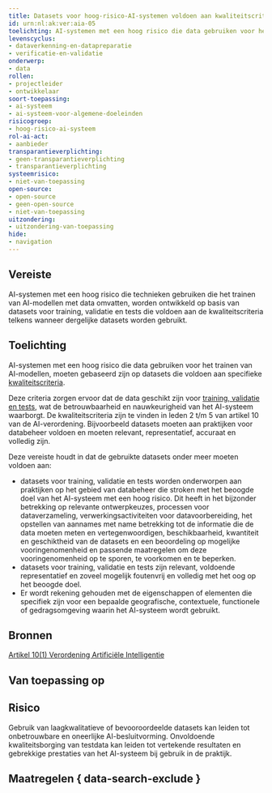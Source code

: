 ```yaml
---
title: Datasets voor hoog-risico-AI-systemen voldoen aan kwaliteitscriteria
id: urn:nl:ak:ver:aia-05
toelichting: AI-systemen met een hoog risico die data gebruiken voor het trainen van AI-modellen, moeten gebaseerd zijn op datasets die voldoen aan specifieke kwaliteitscriteria. 
levenscyclus: 
- dataverkenning-en-datapreparatie
- verificatie-en-validatie
onderwerp: 
- data
rollen: 
- projectleider
- ontwikkelaar
soort-toepassing:
- ai-systeem
- ai-systeem-voor-algemene-doeleinden
risicogroep:
- hoog-risico-ai-systeem
rol-ai-act:
- aanbieder
transparantieverplichting: 
- geen-transparantieverplichting
- transparantieverplichting 
systeemrisico:
- niet-van-toepassing
open-source: 
- open-source
- geen-open-source
- niet-van-toepassing
uitzondering: 
- uitzondering-van-toepassing
hide:
- navigation
---
```


<!-- tags -->

## Vereiste

AI-systemen met een hoog risico die technieken gebruiken die het trainen van AI-modellen met data omvatten, worden ontwikkeld op basis van datasets voor training, validatie en tests die voldoen aan de kwaliteitscriteria telkens wanneer dergelijke datasets worden gebruikt.

## Toelichting 

AI-systemen met een hoog risico die data gebruiken voor het trainen van AI-modellen, moeten gebaseerd zijn op datasets die voldoen aan specifieke [kwaliteitscriteria](../maatregelen/3-dat-01-datakwaliteit.md). 

Deze criteria zorgen ervoor dat de data geschikt zijn voor [training, validatie en tests](../maatregelen/3-dat-07-training-validatie-en-testdata.md), wat de betrouwbaarheid en nauwkeurigheid van het AI-systeem waarborgt. De kwaliteitscriteria zijn te vinden in leden 2 t/m 5 van artikel 10 van de AI-verordening. Bijvoorbeeld datasets moeten aan praktijken voor databeheer voldoen en moeten relevant, representatief, accuraat en volledig zijn.

Deze vereiste houdt in dat de gebruikte datasets onder meer moeten voldoen aan:

- datasets voor training, validatie en tests worden onderworpen aan praktijken op het gebied van databeheer die stroken met het beoogde doel van het AI-systeem met een hoog risico. Dit heeft in het bijzonder betrekking op relevante ontwerpkeuzes, processen voor dataverzameling, verwerkingsactiviteiten voor datavoorbereiding, het opstellen van aannames met name betrekking tot de informatie die de data moeten meten en vertegenwoordigen, beschikbaarheid, kwantiteit en geschiktheid van de datasets en een beoordeling op mogelijke vooringenomenheid en passende maatregelen om deze vooringenomenheid op te sporen, te voorkomen en te beperken. 
- datasets voor training, validatie en tests zijn relevant, voldoende representatief en zoveel mogelijk foutenvrij en volledig met het oog op het beoogde doel.
- Er wordt rekening gehouden met de eigenschappen of elementen die specifiek zijn voor een bepaalde geografische, contextuele, functionele of gedragsomgeving waarin het AI-systeem wordt gebruikt.

## Bronnen 
[Artikel 10(1) Verordening Artificiële Intelligentie](https://eur-lex.europa.eu/legal-content/NL/TXT/HTML/?uri=OJ:L_202401689#d1e3348-1-1)

## Van toepassing op 
<!-- tags-ai-act --> 

## Risico 

Gebruik van laagkwalitatieve of bevooroordeelde datasets kan leiden tot onbetrouwbare en oneerlijke AI-besluitvorming.
Onvoldoende kwaliteitsborging van testdata kan leiden tot vertekende resultaten en gebrekkige prestaties van het AI-systeem bij gebruik in de praktijk.

## Maatregelen { data-search-exclude } 

<!-- list_maatregelen vereiste/aia-05-data-kwaliteitscriteria no-search no-onderwerp no-rol no-levenscyclus -->
